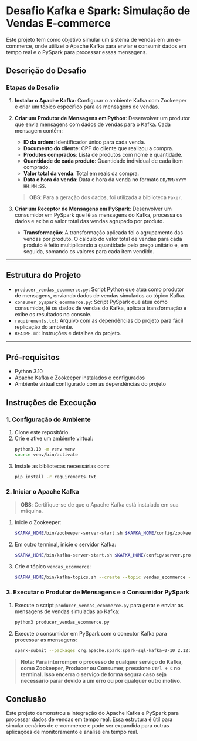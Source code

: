 # Desafio Kafka e Spark: Simulação de Vendas E-commerce

Este projeto tem como objetivo simular um sistema de vendas em um e-commerce, onde utilizei o Apache Kafka para enviar e consumir dados em tempo real e o PySpark para processar essas mensagens. 

## Descrição do Desafio

### Etapas do Desafio

1. **Instalar o Apache Kafka**: Configurar o ambiente Kafka com Zookeeper e criar um tópico específico para as mensagens de vendas.

2. **Criar um Produtor de Mensagens em Python**: Desenvolver um produtor que envia mensagens com dados de vendas para o Kafka. Cada mensagem contém:
   - **ID da ordem**: Identificador único para cada venda.
   - **Documento do cliente**: CPF do cliente que realizou a compra.
   - **Produtos comprados**: Lista de produtos com nome e quantidade.
   - **Quantidade de cada produto**: Quantidade individual de cada item comprado.
   - **Valor total da venda**: Total em reais da compra.
   - **Data e hora da venda**: Data e hora da venda no formato `DD/MM/YYYY HH:MM:SS`.
   
   > **OBS**: Para a geração dos dados, foi utilizada a biblioteca `Faker`.

3. **Criar um Receptor de Mensagens em PySpark**: Desenvolver um consumidor em PySpark que lê as mensagens do Kafka, processa os dados e exibe o valor total das vendas agrupado por produto.

   - **Transformação**: A transformação aplicada foi o agrupamento das vendas por produto. O cálculo do valor total de vendas para cada produto é feito multiplicando a quantidade pelo preço unitário e, em seguida, somando os valores para cada item vendido.

---

## Estrutura do Projeto

- `producer_vendas_ecommerce.py`: Script Python que atua como produtor de mensagens, enviando dados de vendas simulados ao tópico Kafka.
- `consumer_pyspark_ecommerce.py`: Script PySpark que atua como consumidor, lê os dados de vendas do Kafka, aplica a transformação e exibe os resultados no console.
- `requirements.txt`: Arquivo com as dependências do projeto para fácil replicação do ambiente.
- `README.md`: Instruções e detalhes do projeto.

---

## Pré-requisitos

- Python 3.10
- Apache Kafka e Zookeeper instalados e configurados
- Ambiente virtual configurado com as dependências do projeto

## Instruções de Execução

### 1. Configuração do Ambiente

1. Clone este repositório.
2. Crie e ative um ambiente virtual:
   ```bash
   python3.10 -m venv venv
   source venv/bin/activate

3. Instale as bibliotecas necessárias com:
   ```bash
   pip install -r requirements.txt

### 2. Iniciar o Apache Kafka

 > **OBS**: Certifique-se de que o Apache Kafka está instalado em sua máquina.

1. Inicie o Zookeeper:
   ```bash
   $KAFKA_HOME/bin/zookeeper-server-start.sh $KAFKA_HOME/config/zookeeper.properties

2. Em outro terminal, inicie o servidor Kafka:
   ```bash
   $KAFKA_HOME/bin/kafka-server-start.sh $KAFKA_HOME/config/server.properties

3. Crie o tópico `vendas_ecommerce`:
   ```bash
   $KAFKA_HOME/bin/kafka-topics.sh --create --topic vendas_ecommerce --bootstrap-server localhost:9092 --partitions 1 --replication-factor 1

### 3. Executar o Produtor de Mensagens e o Consumidor PySpark

1. Execute o script `producer_vendas_ecommerce.py` para gerar e enviar as mensagens de vendas simuladas ao Kafka:
   ```bash
   python3 producer_vendas_ecommerce.py
   
2. Execute o consumidor em PySpark com o conector Kafka para processar as mensagens:
   ```bash
   spark-submit --packages org.apache.spark:spark-sql-kafka-0-10_2.12:3.5.0 consumer_pyspark_ecommerce.py

> **Nota: Para interromper o processo de qualquer serviço do Kafka, como Zookeeper, Producer ou Consumer, pressione `Ctrl + C` no terminal. Isso encerra o serviço de forma segura caso seja necessário parar devido a um erro ou por qualquer outro motivo.**


## Conclusão

Este projeto demonstrou a integração do Apache Kafka e PySpark para processar dados de vendas em tempo real. Essa estrutura é útil para simular cenários de e-commerce e pode ser expandida para outras aplicações de monitoramento e análise em tempo real.

